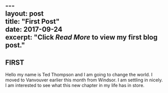 ﻿--- <br>
layout: post
<br>
title: "First Post"
<br>
date: 2017-09-24
<br>
excerpt: "Click *Read More* to view my first blog post." <br>
---


## FIRST

Hello my name is Ted Thompson and I am going to change the world. I moved to Vanvouver earlier this month from Windsor. I am settling in nicely. I am interested to see what this new chapter in my life has in store.



